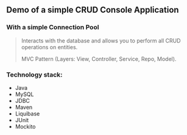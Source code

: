 ## Demo of a simple CRUD Console Application
### With a simple Connection Pool
> Interacts with the database 
and allows you to perform all CRUD operations on entities.
>
> MVC Pattern (Layers: View, Controller, Service, Repo, Model).

### Technology stack:
+ Java
+ MySQL
+ JDBC
+ Maven
+ Liquibase
+ JUnit
+ Mockito
